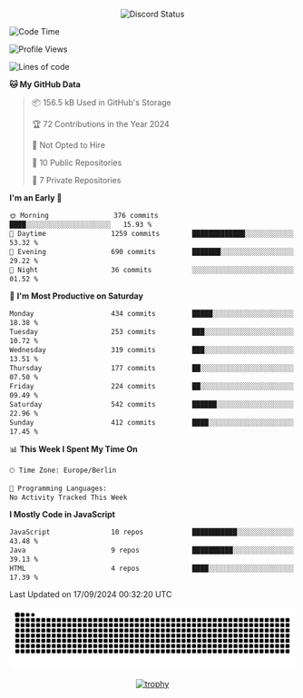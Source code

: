 <!-- Discord Status -->
<p align="center">
  <img src="https://lanyard.cnrad.dev/api/531896089096486922?borderRadius=30px" alt="Discord Status" />
</p>

<!--START_SECTION:waka-->
![Code Time](http://img.shields.io/badge/Code%20Time-932%20hrs%2015%20mins-blue)

![Profile Views](http://img.shields.io/badge/Profile%20Views-0-blue)

![Lines of code](https://img.shields.io/badge/From%20Hello%20World%20I%27ve%20Written-3.9%20million%20lines%20of%20code-blue)

**🐱 My GitHub Data** 

> 📦 156.5 kB Used in GitHub's Storage 
 > 
> 🏆 72 Contributions in the Year 2024
 > 
> 🚫 Not Opted to Hire
 > 
> 📜 10 Public Repositories 
 > 
> 🔑 7 Private Repositories 
 > 
**I'm an Early 🐤** 

```text
🌞 Morning                376 commits         ████░░░░░░░░░░░░░░░░░░░░░   15.93 % 
🌆 Daytime                1259 commits        █████████████░░░░░░░░░░░░   53.32 % 
🌃 Evening                690 commits         ███████░░░░░░░░░░░░░░░░░░   29.22 % 
🌙 Night                  36 commits          ░░░░░░░░░░░░░░░░░░░░░░░░░   01.52 % 
```
📅 **I'm Most Productive on Saturday** 

```text
Monday                   434 commits         █████░░░░░░░░░░░░░░░░░░░░   18.38 % 
Tuesday                  253 commits         ███░░░░░░░░░░░░░░░░░░░░░░   10.72 % 
Wednesday                319 commits         ███░░░░░░░░░░░░░░░░░░░░░░   13.51 % 
Thursday                 177 commits         ██░░░░░░░░░░░░░░░░░░░░░░░   07.50 % 
Friday                   224 commits         ██░░░░░░░░░░░░░░░░░░░░░░░   09.49 % 
Saturday                 542 commits         ██████░░░░░░░░░░░░░░░░░░░   22.96 % 
Sunday                   412 commits         ████░░░░░░░░░░░░░░░░░░░░░   17.45 % 
```


📊 **This Week I Spent My Time On** 

```text
🕑︎ Time Zone: Europe/Berlin

💬 Programming Languages: 
No Activity Tracked This Week
```

**I Mostly Code in JavaScript** 

```text
JavaScript               10 repos            ███████████░░░░░░░░░░░░░░   43.48 % 
Java                     9 repos             ██████████░░░░░░░░░░░░░░░   39.13 % 
HTML                     4 repos             ████░░░░░░░░░░░░░░░░░░░░░   17.39 % 
```




 Last Updated on 17/09/2024 00:32:20 UTC
<!--END_SECTION:waka-->

<!-- GitHub Contribution Snake -->
<p align="center">
  <img src="https://raw.githubusercontent.com/vxnsin/vxnsin/output/github-contribution-grid-snake-dark.svg" alt="GitHub Contribution Snake" />
</p>

<!-- GitHub Trophy -->
<p align="center">
  <a href="https://github.com/ryo-ma/github-profile-trophy">
    <img src="https://github-profile-trophy.vercel.app/?username=vxnsin&theme=onedark" alt="trophy" />
  </a>
</p>
